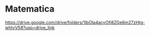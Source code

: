 # Matematica
https://drive.google.com/drive/folders/1lbOla4acyOfi8ZGe6m27zHtg-whtvV58?usp=drive_link
